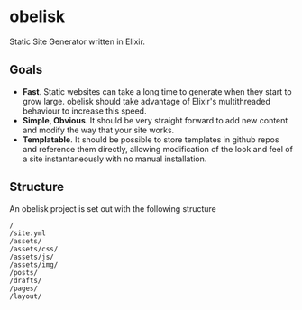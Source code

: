 obelisk
=======

Static Site Generator written in Elixir.

## Goals

* **Fast**. Static websites can take a long time to generate when they start to grow large.
obelisk should take advantage of Elixir's multithreaded behaviour to increase this speed.
* **Simple, Obvious**. It should be very straight forward to add new content and modify the 
way that your site works.
* **Templatable**. It should be possible to store templates in github repos and reference them
directly, allowing modification of the look and feel of a site instantaneously with no manual
installation.

## Structure

An obelisk project is set out with the following structure

    /
    /site.yml
    /assets/
    /assets/css/
    /assets/js/
    /assets/img/
    /posts/
    /drafts/
    /pages/
    /layout/
